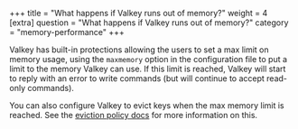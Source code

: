 +++
title = "What happens if Valkey runs out of memory?"
weight = 4
[extra]
question = "What happens if Valkey runs out of memory?"
category = "memory-performance"
+++

Valkey has built-in protections allowing the users to set a max limit on memory usage, using the `maxmemory` option in the configuration file to put a limit to the memory Valkey can use. If this limit is reached, Valkey will start to reply with an error to write commands (but will continue to accept read-only commands).

You can also configure Valkey to evict keys when the max memory limit is reached. See the [eviction policy docs](/topics/lru-cache/) for more information on this. 
